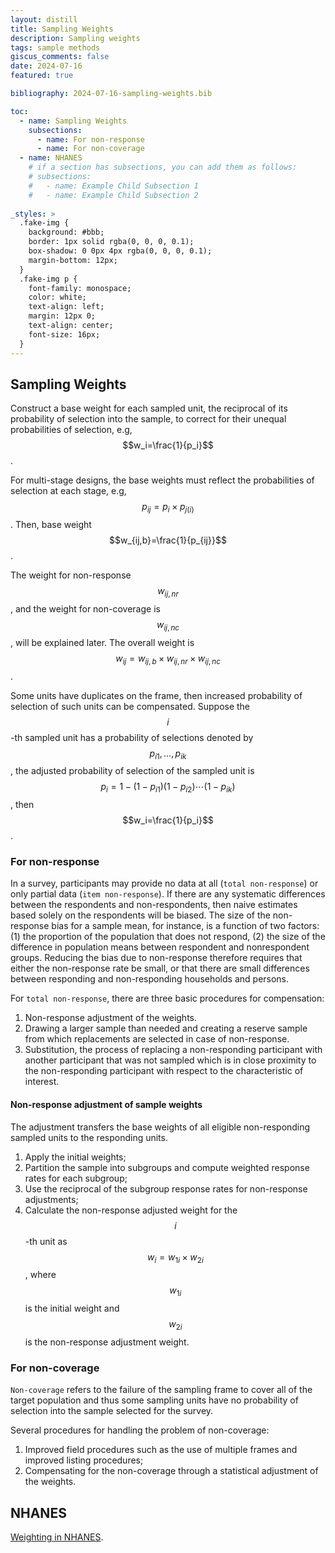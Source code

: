 ```yaml
---
layout: distill
title: Sampling Weights
description: Sampling weights
tags: sample methods
giscus_comments: false
date: 2024-07-16
featured: true

bibliography: 2024-07-16-sampling-weights.bib

toc:
  - name: Sampling Weights
    subsections:
      - name: For non-response
      - name: For non-coverage
  - name: NHANES 
    # if a section has subsections, you can add them as follows:
    # subsections:
    #   - name: Example Child Subsection 1
    #   - name: Example Child Subsection 2
    
_styles: >
  .fake-img {
    background: #bbb;
    border: 1px solid rgba(0, 0, 0, 0.1);
    box-shadow: 0 0px 4px rgba(0, 0, 0, 0.1);
    margin-bottom: 12px;
  }
  .fake-img p {
    font-family: monospace;
    color: white;
    text-align: left;
    margin: 12px 0;
    text-align: center;
    font-size: 16px;
  }
---
```


## Sampling Weights 
Construct a base weight for each sampled unit, the reciprocal of its probability of selection into the sample, to correct for their unequal probabilities of selection, e.g, $$w_i=\frac{1}{p_i}$$.

For multi-stage designs, the base weights must reflect the probabilities of selection at each stage, e.g, $$p_{ij}=p_i\times p_{j(i)}$$. Then, base weight $$w_{ij,b}=\frac{1}{p_{ij}}$$.

The weight for non-response $$w_{ij,nr}$$, and the weight for non-coverage is $$w_{ij,nc}$$, will be explained later. The overall weight is $$w_{ij}=w_{ij,b}\times w_{ij,nr} \times w_{ij,nc}$$.

Some units have duplicates on the frame, then increased probability of selection of such units can be compensated. Suppose the $$i$$-th sampled unit has a probability of selections denoted by $$p_{i1},\ldots,p_{ik}$$,  the adjusted probability of selection of the sampled unit is $$p_i=1-(1-p_{i1})(1-p_{i2})\cdots(1-p_{ik})$$, then $$w_i=\frac{1}{p_i}$$.

### For non-response

In a survey, participants may provide no data at all (`total non-response`) or only partial data (`item non-response`). If there are any systematic differences between the respondents and non-respondents, then naive estimates based solely on the respondents will be biased. The size of the non-response bias for a sample mean, for instance, is a function of two factors: (1) the proportion of the population that does not respond, (2) the size of the difference in population means between respondent and nonrespondent groups. Reducing the bias due to non-response therefore requires that either the non-response rate be small, or that there are small differences between responding and non-responding households and persons. 

For `total non-response`, there are three basic procedures for compensation:
1. Non-response adjustment of the weights.
2. Drawing a larger sample than needed and creating a reserve sample from which replacements are selected in case of non-response.  
3. Substitution, the process of replacing a non-responding participant with another participant that was not sampled which is in close proximity to the non-responding participant with respect to the characteristic of interest. 

#### Non-response adjustment of sample weights 

The adjustment transfers the base weights of all eligible non-responding sampled units to the responding units.

1. Apply the initial weights;
2. Partition the sample into subgroups and compute weighted response rates for each subgroup;
3. Use the reciprocal of the subgroup response rates for non-response adjustments;
4. Calculate the non-response adjusted weight for the $$i$$-th unit as $$w_i=w_{1i}\times w_{2i}$$, where $$w_{1i}$$ is the initial weight and $$w_{2i}$$ is the non-response adjustment weight. 
 
### For non-coverage

`Non-coverage` refers to the failure of the sampling frame to cover all of the target population and thus some sampling units have no probability of selection into the sample selected for the survey. 

Several procedures for handling the problem of non-coverage:

1. Improved field procedures such as the use of multiple frames and improved listing procedures;
2. Compensating for the non-coverage through a statistical adjustment of the weights.

## NHANES
[Weighting in NHANES](https://wwwn.cdc.gov/nchs/nhanes/tutorials/weighting.aspx).


